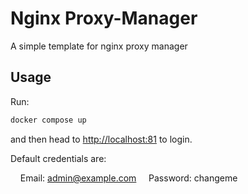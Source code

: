 # Nginx Proxy-Manager

A simple template for nginx proxy manager



## Usage

Run:

```bash
docker compose up
```

and then head to [http://localhost:81](http://localhost:81) to login.



Default credentials are:



    Email: admin@example.com
    Password: changeme


